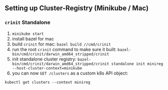 ## Setting up Cluster-Registry (Minikube / Mac)


### `crinit` Standalone

1. `minikube start `
2. install bazel for mac
3. build `crinit` for mac: `bazel build //cmd/crinit`
4. run the root `crinit` command to make sure it built: `bazel-bin/cmd/crinit/darwin_amd64_stripped/crinit`
5. init standalone cluster registry: `bazel-bin/cmd/crinit/darwin_amd64_stripped/crinit standalone init minireg --host-cluster-context=minikube`
6. you can now `GET /clusters` as a custom k8s API object:

```
kubectl get clusters --context minireg

```
